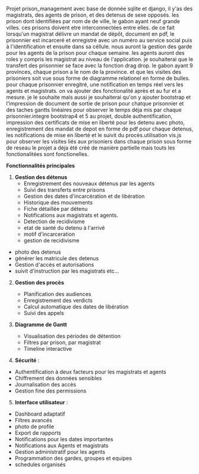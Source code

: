 Projet prison_management avec base de donnée sqlite et django, il y'as des magistrats, des agents de prison, et des detenus de sexe opposés. 
les prison dont identifiées par nom de de ville, le gabon ayant neuf grande villes. ces prisons doivent etre interconnectées entre elles. 
de ce fait lorsqu'un magistrat délivre un mandat de dépôt, document en pdf, 
le prisonnier est incarceré et enregistré avec un numéro au service social puis à l'identification et ensuite dans sa céllule. 
nous auront la gestion des garde pour les agents de la prison pour chaque semaine. les agents auront des roles y compris les magistrat au niveau de l'application. 
je souhaiterai que le transfert des prisonnier se face avec la fonction drag drop. le gabon ayant 9 provinces, chaque prison a le nom de la province.
et que les visites des prisoniers soit vue sous forme de diagramme relationel en forme de bulles. pour chaque prisonnier enregitré, 
une notification en temps réel vers les agents et magistrats. on va ajouter des fonctionalité après et au fur et a mesure.
je le souhaite mais aussi je souhaiterai qu'on y ajouter bootstrap et l'impression de document de sortie de prison pour chatque prisonnier 
et des taches gantts linéaires pour observer le temps déja mis par chaque prisonnier.integre bootstrap4 et 5 au projet, double authentification, impression des certificats de mise en liberté pour les detenu avec photo,
enregistrement des mandat de depot en forme de pdf pour chaque detenus, les notifications de mise en liberté et le suivit du procès.utilisation vis.js pour observer les visites liés aux prisoniers dans chaque prison sous forme de reseau
le projet a déja été créé de manière partielle mais touts les fonctionalitées sont fonctionelles.

**Fonctionnalités principales**
1. **Gestion des détenus**
    - Enregistrement des nouveaux détenus par les agents
    - Suivi des transferts entre prisons
    - Gestion des dates d'incarcération et de libération
    - Historique des mouvements
    - Fiche détaillée par détenu
	- Notifications aux magistrats et agents.
	- Detection de recidivisme
	- etat de santé du detenu à l'arrivé
	- motif d'incarceration
	- gestion de recidivisme
  - photo des detenus
 - générer les matricule des detenus
 - Gestion d'accès et autorisations
 - suivit d'instruction par les magistrats etc...

2. **Gestion des procès**
    - Planification des audiences
    - Enregistrement des verdicts
    - Calcul automatique des dates de libération
    - Suivi des appels

3. **Diagramme de Gantt**
    - Visualisation des périodes de détention
    - Filtres par prison, par magistrat
    - Timeline interactive

  4. **Sécurité** :

- Authentification à deux facteurs pour les magistrats et agents
- Chiffrement des données sensibles
- Journalisation des accès
- Gestion fine des permissions

5. **Interface utilisateur** :

- Dashboard adaptatif
- Filtres avancés
- photo de profile
- Export de rapports
- Notifications pour les dates importantes
- Notifications aux Agents et magistrats
- Gestion administratif pour les agents
- Programmation des gardes, groupes et equipes
- schedules organisés
